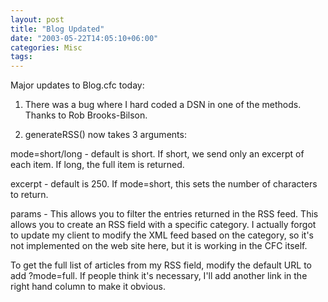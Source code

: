 ```yaml
---
layout: post
title: "Blog Updated"
date: "2003-05-22T14:05:10+06:00"
categories: Misc 
tags: 
---
```


Major updates to Blog.cfc today:

1) There was a bug where I hard coded a DSN in one of the methods. Thanks to Rob Brooks-Bilson.

2) generateRSS() now takes 3 arguments:

mode=short/long - default is short. If short, we send only an excerpt of each item. If long, the full item is returned.

excerpt - default is 250. If mode=short, this sets the number of characters to return.

params - This allows you to filter the entries returned in the RSS feed. This allows you to create an RSS field with a specific category. I actually forgot to update my client to modify the XML feed based on the category, so it's not implemented on the web site here, but it is working in the CFC itself.

To get the full list of articles from my RSS field, modify the default URL to add ?mode=full. If people think it's necessary, I'll add another link in the right hand column to make it obvious.
